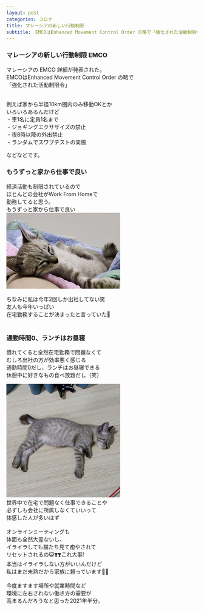 ```yaml
---
layout: post
categories: コロナ
title: マレーシアの新しい行動制限
subtitle:　EMCOはEnhanced Movement Control Order の略で「強化された活動制限令」
---
```

### マレーシアの新しい行動制限 EMCO
マレーシアの EMCO 詳細が発表された。<br>
EMCOはEnhanced Movement Control Order の略で<br>
「強化された活動制限令」<br>
<br>

例えば家から半径10km圏内のみ移動OKとか<br>
いろいろあるんだけど<br>
・車1名に定員1名まで<br>
・ジョギングエクササイズの禁止<br>
・夜8時以降の外出禁止<br>
・ランダムでスワブテストの実施<br>

などなどです。<br>

### もうずっと家から仕事で良い
経済活動も制限されているので<br>
ほとんどの会社がWork From Homeで<br>
勤務してると思う。<br>
もうずっと家から仕事で良い<br>
![爆睡ごま](/assets/img/2021-07-02-4.1/爆睡ごま.jpg)

ちなみに私は今年2回しか出社してない笑<br>
友人も今年いっぱい<br>
在宅勤務することが決まったと言っていた🤗<br>
<br>

### 通勤時間0、ランチはお昼寝
慣れてくると全然在宅勤務で問題なくて<br>
むしろ出社の方が効率悪く感じる<br>
通勤時間0だし、ランチはお昼寝できる<br>
休憩中に好きなもの食べ放題だし（笑）<br>

![お昼寝ごま](/assets/img/2021-07-02-4.1/お昼寝ごま.jpg)
<br>
世界中で在宅で問題なく仕事できることや<br>
必ずしも会社に所属しなくていいって<br>
体感した人が多いはず<br>
<br>
オンラインミーティングも<br>
体面も全然大差ないし、<br>
イライラしても猫たち見て癒やされて<br>
リセットされるの😺❣️❣️これ大事!<br>
本当はイライラしない方がいいんだけど<br>
私はまだ未熟だから家族に頼っています🧑‍🍼<br>
<br>
今度ますます場所や就業時間など<br>
環境に左右されない働き方の需要が<br>
高まるんだろうなと思った2021年半分。<br>
<br>
